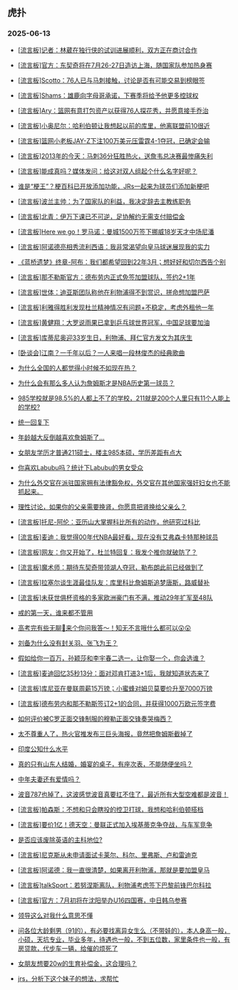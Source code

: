 ## 虎扑 
### 2025-06-13

+ [[流言板]记者：林葳在独行侠的试训进展顺利，双方正在商讨合作](https://bbs.hupu.com/633162309.html)

+ [[流言板]官方：东契奇将在7月26-27日造访上海，随国家队参加热身赛](https://bbs.hupu.com/633162502.html)

+ [[流言板]Scotto：76人已与马刺接触，讨论是否有可能交易到榜眼签](https://bbs.hupu.com/633165390.html)

+ [[流言板]Shams：雄鹿向字母哥承诺，下赛季将给予他更多控球权](https://bbs.hupu.com/633163746.html)

+ [[流言板]Ary：篮网有意打包资产以获得76人探花秀，并愿意接手乔治](https://bbs.hupu.com/633165459.html)

+ [[流言板]小奥尼尔：哈利伯顿让我想起以前的库里，他离联盟前10很近](https://bbs.hupu.com/633162288.html)

+ [[流言板]篮网小老板JAY-Z下注100万美元压雷霆4-1夺冠，已确定会输](https://bbs.hupu.com/633165194.html)

+ [[流言板]2013年的今天：马刺36分狂胜热火，送詹韦总决赛最惨痛失利](https://bbs.hupu.com/633164566.html)

+ [[流言板]能成真吗？媒体发问：给这对双人组起个什么名字好呢？](https://bbs.hupu.com/633163170.html)

+ [谁是“梗王”？梗百科已开放添加功能，JRs一起来为球员们添加新梗吧](https://bbs.hupu.com/633162307.html)

+ [[流言板]波兰主帅：为了国家队的利益，我决定辞去主教练职务](https://bbs.hupu.com/633159736.html)

+ [[流言板]北青：伊万下课已不可逆，足协解约无需支付赔偿金](https://bbs.hupu.com/633160446.html)

+ [[流言板]Here we go！罗马诺：曼城1500万签下挪威18岁天才中场尼潘](https://bbs.hupu.com/633163772.html)

+ [[流言板]阿诺德亮相秀流利西语：我非常渴望向皇马球迷展现我的实力](https://bbs.hupu.com/633162784.html)

+ [《蓝桥遗梦》终章-阿布：我们都希望回到22年3月；想好好和切尔西告个别](https://bbs.hupu.com/633163603.html)

+ [[流言板]那不勒斯官方：德布劳内正式免签加盟球队，签约2+1年](https://bbs.hupu.com/633165256.html)

+ [[流言板]世体：迪亚斯团队称他在利物浦得不到赏识，拼命想加盟巴萨](https://bbs.hupu.com/633158804.html)

+ [[流言板]利雅得胜利发现杜兰精神情况有问题+不稳定，考虑外租他一年](https://bbs.hupu.com/633157674.html)

+ [[流言板]黄健翔：大罗说雨果已拿到乒乓球世界冠军，中国足球要加油](https://bbs.hupu.com/633158767.html)

+ [[流言板]库蒂尼奥迎33岁生日，利物浦、拜仁官方发文为其庆生](https://bbs.hupu.com/633161255.html)

+ [[卧谈会]江南？一千年以后？一人来唱一段林俊杰的经典歌曲](https://bbs.hupu.com/633163467.html)

+ [为什么全国的人都觉得小时候不如现在热？](https://bbs.hupu.com/633162605.html)

+ [为什么会有那么多人认为詹姆斯才是NBA历史第一球员？](https://bbs.hupu.com/633162342.html)

+ [985学校就是98.5%的人都上不了的学校，211就是200个人里只有11个人能上的学校?](https://bbs.hupu.com/633163167.html)

+ [统一回复下](https://bbs.hupu.com/633163290.html)

+ [年龄越大反倒越喜欢詹姆斯了…](https://bbs.hupu.com/633162751.html)

+ [女朋友学历才普通211硕士，楼主985本硕，学历差距有点大](https://bbs.hupu.com/633162182.html)

+ [你喜欢Labubu吗？统计下Labubu的男女受众](https://bbs.hupu.com/633165158.html)

+ [为什么外交官在派驻国家拥有法律豁免权，外交官在其他国家强奸妇女也不能抓起来。](https://bbs.hupu.com/633163799.html)

+ [理性讨论，如果你的父亲需要换肾，你愿意把肾换给父亲么？](https://bbs.hupu.com/633162888.html)

+ [[流言板]托尼-阿伦：亚历山大掌握科比所有的动作，他研究过科比](https://bbs.hupu.com/633165673.html)

+ [[流言板]麦迪：我觉得00年代NBA最好看，现在没有艾弗森卡特那种球员](https://bbs.hupu.com/633165730.html)

+ [[流言板]网友：你又开始了，杜兰特回复：我发个推你就破防了？](https://bbs.hupu.com/633165516.html)

+ [[流言板]魔术师：期待东契奇带领湖人夺冠，勒布朗此前已经做到了](https://bbs.hupu.com/633165195.html)

+ [[流言板]拉塞尔谈生涯最佳队友：库里科比詹姆斯追梦唐斯，路威替补](https://bbs.hupu.com/633164299.html)

+ [[流言板]未获世俱杯资格的多家欧洲豪门有不满，推动29年扩军至48队](https://bbs.hupu.com/633160699.html)

+ [戒的第一天，谁来都不管用](https://bbs.hupu.com/633163560.html)

+ [高考完有些无聊🥱来个你问我答～！知无不言哦什么都可以😲😲](https://bbs.hupu.com/633165660.html)

+ [刘备为什么没有封关羽、张飞为王？](https://bbs.hupu.com/633163149.html)

+ [假如给你一百万，孙颖莎和李宇春二选一，让你娶一个，你会选谁？](https://bbs.hupu.com/633164305.html)

+ [[流言板]麦迪回忆35秒13分：面对邓肯打进3+1后，我就知道状态来了](https://bbs.hupu.com/633165965.html)

+ [[流言板]库尼亚在曼联周薪15万镑；小蜜蜂对姆贝莫要价升至7000万镑](https://bbs.hupu.com/633164629.html)

+ [[流言板]德布劳内和那不勒斯签订2+1的合同，并获得1000万欧元签字费](https://bbs.hupu.com/633159810.html)

+ [如何评价被C罗正面交锋制服的穆勒正面交锋奏哭梅西？](https://bbs.hupu.com/633166526.html)

+ [太不尊重人了，热火官推发布三巨头海报，竟然把詹姆斯截掉了](https://bbs.hupu.com/633164659.html)

+ [印度公知什么水平](https://bbs.hupu.com/633165997.html)

+ [真的只有山东人结婚，婚宴的桌子，有座次表，不能随便坐吗？](https://bbs.hupu.com/633164449.html)

+ [中年夫妻还有爱情吗？](https://bbs.hupu.com/633165584.html)

+ [波音787也掉了，这波感觉波音真要扛不住了，最近所有大型空难都是波音！](https://bbs.hupu.com/633164881.html)

+ [[流言板]帕森斯：不想和只会瞎投的控卫打球，我想和哈利伯顿搭档](https://bbs.hupu.com/633165410.html)

+ [[流言板]要价1亿！德天空：曼联正式加入埃基蒂克争夺战，与车军竞争](https://bbs.hupu.com/633166082.html)

+ [是否应该废除英语的主科地位?](https://bbs.hupu.com/633164281.html)

+ [[流言板]尼克斯从未申请面试卡莱尔、科尔、里弗斯、卢和雷迪克](https://bbs.hupu.com/633164811.html)

+ [[流言板]阿诺德：我一直很清楚，如果离开利物浦，那就是要加盟皇马](https://bbs.hupu.com/633163473.html)

+ [[流言板]talkSport：若努涅斯离队，利物浦考虑签下巴黎前锋巴尔科拉](https://bbs.hupu.com/633161967.html)

+ [[流言板]官方：7月初将在沈阳举办U16四国赛，中日韩乌参赛](https://bbs.hupu.com/633163074.html)

+ [领导这么对我什么意思不懂](https://bbs.hupu.com/633165289.html)

+ [问各位大龄剩男（91的），有必要找离异女生么（不带娃的），本人身高一般，小硕，天坑专业，毕业多年，待遇也一般，不到五位数，家里条件也一般，有房贷款，代步车一辆，给催的烦死了](https://bbs.hupu.com/633165642.html)

+ [女朋友想要20w的生育补偿金，这合理吗？](https://bbs.hupu.com/633166371.html)

+ [jrs，分析下这个妹子的想法，求帮忙](https://bbs.hupu.com/633166627.html)

